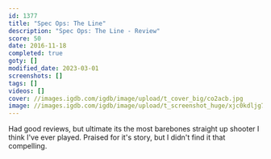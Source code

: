 ```yaml
---
id: 1377
title: "Spec Ops: The Line"
description: "Spec Ops: The Line - Review"
score: 50
date: 2016-11-18
completed: true
goty: []
modified_date: 2023-03-01
screenshots: []
tags: []
videos: []
cover: //images.igdb.com/igdb/image/upload/t_cover_big/co2acb.jpg
image: //images.igdb.com/igdb/image/upload/t_screenshot_huge/xjc0kdljg7qwbcerj5p1.jpg
---
```

Had good reviews, but ultimate its the most barebones straight up shooter I think I've ever played. Praised for it's story, but I didn't find it that compelling.